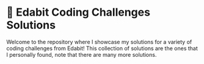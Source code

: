 # 🚀 Edabit Coding Challenges Solutions

Welcome to the repository where I showcase my solutions for a variety of coding challenges from Edabit! 
This collection of solutions are the ones that I personally found, note that there are many more solutions.

